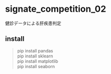 # signate_competition_02
健診データによる肝疾患判定  
  
## install
>pip install pandas  
pip install sklearn  
pip install matplotlib  
pip install seaborn  
  
  